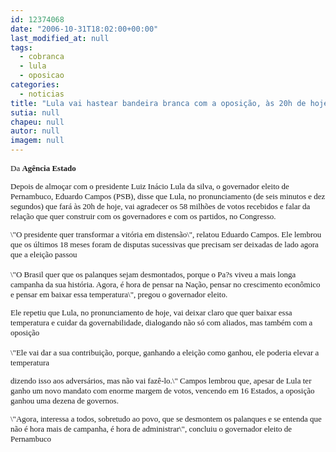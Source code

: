 ```yaml
---
id: 12374068
date: "2006-10-31T18:02:00+00:00"
last_modified_at: null
tags:
  - cobranca
  - lula
  - oposicao
categories:
  - noticias
title: "Lula vai hastear bandeira branca com a oposição, às 20h de hoje"
sutia: null
chapeu: null
autor: null
imagem: null
---
```

<p><FONT face=Verdana size=2></p>
<p><P>Da <STRONG>Agência Estado</STRONG></P></p>
<p><P>Depois de almoçar com o presidente Luiz Inácio Lula da silva, o governador eleito de Pernambuco, Eduardo Campos (PSB), disse que Lula, no pronunciamento (de seis minutos e dez segundos) que fará às 20h de hoje, vai agradecer os 58 milhões de votos recebidos e falar da relação que quer construir com os governadores e com os partidos, no Congresso. </P></p>
<p><P>\"O presidente quer transformar a vitória em distensão\", relatou Eduardo Campos. Ele lembrou que os últimos 18 meses foram de disputas sucessivas que precisam ser deixadas de lado agora que a eleição passou<BR><BR>\"O Brasil quer que os palanques sejam desmontados, porque o Pa?s viveu a mais longa campanha da sua história. Agora, é hora de pensar na Nação, pensar no crescimento econômico e pensar em baixar essa temperatura\", pregou o governador eleito. </P></p>
<p><P>Ele repetiu que Lula, no pronunciamento de hoje, vai deixar claro que quer baixar essa temperatura e cuidar da governabilidade, dialogando não só com aliados, mas também com a oposição<BR><BR>\"Ele vai dar a sua contribuição, porque, ganhando a eleição como ganhou, ele poderia elevar a temperatura</p>
<p> dizendo isso aos adversários, mas não vai fazê-lo.\" Campos lembrou que, apesar de Lula ter ganho um novo mandato com enorme margem de votos, vencendo em 16 Estados, a oposição ganhou uma dezena de governos. </P></p>
<p><P>\"Agora, interessa a todos, sobretudo ao povo, que se desmontem os palanques e se entenda que não é hora mais de campanha, é hora de administrar\", concluiu o governador eleito de Pernambuco</P></FONT> </p>
